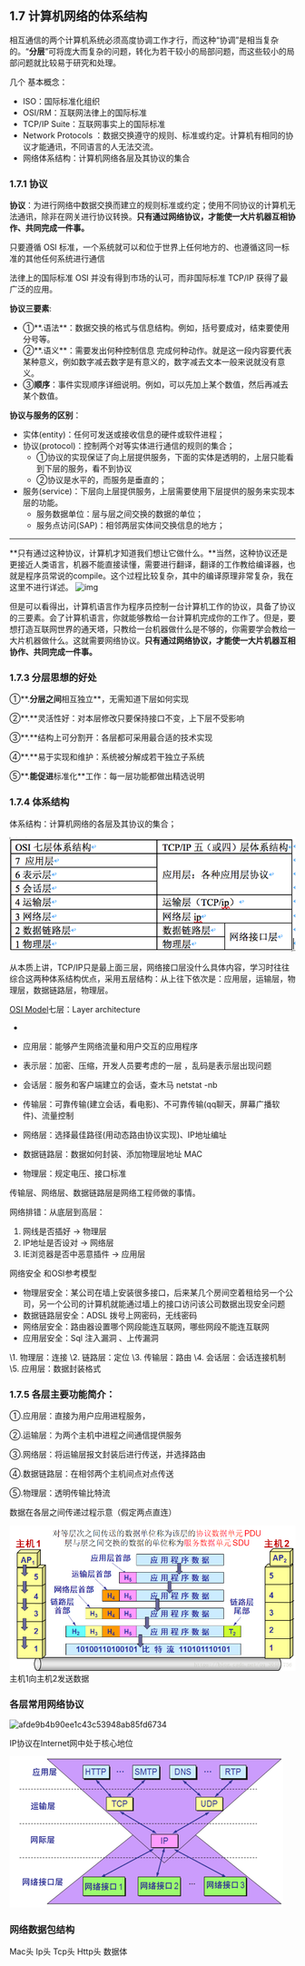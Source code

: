 ## 1.7 计算机网络的体系结构
相互通信的两个计算机系统必须高度协调工作才行，而这种“协调”是相当复杂的。“**分层**”可将庞大而复杂的问题，转化为若干较小的局部问题，而这些较小的局部问题就比较易于研究和处理。

几个 基本概念：

* ISO：国际标准化组织
* OSI/RM：互联网法律上的国际标准
* TCP/IP Suite：互联网事实上的国际标准
* Network Protocols ：数据交换遵守的规则、标准或约定。计算机有相同的协议才能通讯，不同语言的人无法交流。 
* 网络体系结构：计算机网络各层及其协议的集合

### 1.7.1 协议

**协议**：为进行网络中数据交换而建立的规则标准或约定；使用不同协议的计算机无法通讯，除非在网关进行协议转换。**只有通过网络协议，才能使一大片机器互相协作、共同完成一件事。**

只要遵循 OSI 标准，一个系统就可以和位于世界上任何地方的、也遵循这同一标准的其他任何系统进行通信

法律上的国际标准 OSI 并没有得到市场的认可，而非国际标准 TCP/IP 获得了最广泛的应用。

**协议三要素**:

* ①**.语法**：数据交换的格式与信息结构。例如，括号要成对，结束要使用分号等。
* ②**.语义**：需要发出何种控制信息 完成何种动作。就是这一段内容要代表某种意义，例如数字减去数字是有意义的，数字减去文本一般来说就没有意义。
* ③**顺序**：事件实现顺序详细说明。例如，可以先加上某个数值，然后再减去某个数值。

**协议与服务的区别**：

* 实体\(entity\)：任何可发送或接收信息的硬件或软件进程；
* 协议\(protocol\)：控制两个对等实体进行通信的规则的集合；
  * ①协议的实现保证了向上层提供服务，下面的实体是透明的，上层只能看到下层的服务，看不到协议
  * ②协议是水平的，而服务是垂直的；
* 服务\(service\)：下层向上层提供服务，上层需要使用下层提供的服务来实现本层的功能。
  * 服务数据单位：层与层之间交换的数据的单位；
  * 服务点访问\(SAP\)：相邻两层实体间交换信息的地方；

-----

**只有通过这种协议，计算机才知道我们想让它做什么。**当然，这种协议还是更接近人类语言，机器不能直接读懂，需要进行翻译，翻译的工作教给编译器，也就是程序员常说的compile。这个过程比较复杂，其中的编译原理非常复杂，我在这里不进行详述。 ﻿![img](https://static001.geekbang.org/resource/image/47/7a/47f340b2d76fd29bb937006f19dd3e7a.png)

但是可以看得出，计算机语言作为程序员控制一台计算机工作的协议，具备了协议的三要素。会了计算机语言，你就能够教给一台计算机完成你的工作了。但是，要想打造互联网世界的通天塔，只教给一台机器做什么是不够的，你需要学会教给一大片机器做什么。这就需要网络协议。**只有通过网络协议，才能使一大片机器互相协作、共同完成一件事。**

### 1.7.3 分层思想的好处

①**.**分层之间**相互独立**，无需知道下层如何实现

②**.**灵活性好：对本层修改只要保持接口不变，上下层不受影响

③**.**结构上可分割开：各层都可采用最合适的技术实现

④**.**易于实现和维护：系统被分解成若干独立子系统

⑤**.**能促进**标准化**工作：每一层功能都做出精选说明

### 1.7.4 体系结构

体系结构：计算机网络的各层及其协议的集合；

![](assets/计算机网络体系结构.png)

从本质上讲，TCP/IP只是最上面三层，网络接口层没什么具体内容，学习时往往综合这两种体系结构优点，采用五层结构：从上往下依次是：应用层，运输层，物理层，数据链路层，物理层。

[OSI Model](https://www.wikiwand.com/en/OSI_model)七层：Layer architecture

* 

* 应用层：能够产生网络流量和用户交互的应用程序

* 表示层：加密、压缩，开发人员要考虑的一层 ，乱码是表示层出现问题

* 会话层：服务和客户端建立的会话，查木马 netstat -nb

* 传输层：可靠传输\(建立会话，看电影\)、不可靠传输\(qq聊天，屏幕广播软件\)、流量控制

* 网络层：选择最佳路径\(用动态路由协议实现\)、IP地址编址

* 数据链路层：数据如何封装、添加物理层地址 MAC

* 物理层：规定电压、接口标准

传输层、网络层、数据链路层是网络工程师做的事情。

网络排错：从底层到高层：

1. 网线是否插好 -&gt; 物理层
2. IP地址是否设对 -&gt; 网络层
3. IE浏览器是否中恶意插件 -&gt; 应用层

网络安全 和OSI参考模型

* 物理层安全：某公司在墙上安装很多接口，后来某几个房间空着租给另一个公司，另一个公司的计算机就能通过墙上的接口访问该公司数据出现安全问题
* 数据链路层安全：ADSL 拨号上网密码，无线密码
* 网络层安全：路由器设置哪个网段能连互联网，哪些网段不能连互联网
* 应用层安全：Sql 注入漏洞 、上传漏洞



\1. 物理层：连接
\2. 链路层：定位
\3. 传输层：路由
\4. 会话层：会话连接机制
\5. 应用层：数据封装格式



### 1.7.5 各层主要功能简介：

①.应用层：直接为用户应用进程服务，

②.运输层：为两个主机中进程之间通信提供服务

③.网络层：将运输层报文封装后进行传送，并选择路由

④.数据链路层：在相邻两个主机间点对点传送

⑤.物理层：透明传输比特流

数据在各层之间传递过程示意（假定两点直连）

![](./assets/主机1向主机2发送数据.png)主机1向主机2发送数据





### 各层常用网络协议

![afde9b4b90ee1c43c53948ab85fd6734](https://static001.geekbang.org/resource/image/af/34/afde9b4b90ee1c43c53948ab85fd6734.jpg)

IP协议在Internet网中处于核心地位

![](./assets/沙漏计时器形状的TCP/IP协议簇.png)



### 网络数据包结构

Mac头 Ip头 Tcp头 Http头 数据体



